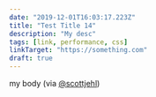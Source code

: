 ```yaml
---
date: "2019-12-01T16:03:17.223Z"
title: "Test Title 14"
description: "My desc"
tags: [link, performance, css]
linkTarget: "https://something.com"
draft: true
---
```

my body (via [@scottjehl](https://twitter.com/scottjehl))